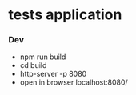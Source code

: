 # tests application

### Dev

* npm run build
* cd build
* http-server -p 8080
* open in browser localhost:8080/
